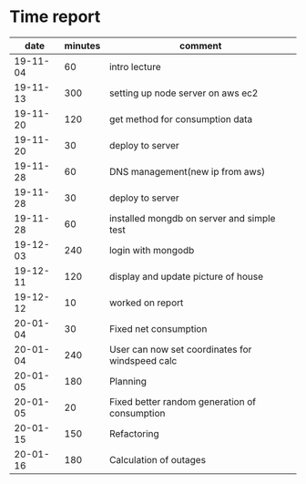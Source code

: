 # Time report

|date|minutes|comment|
|----|-------|-------|
|19-11-04|60|intro lecture|
|19-11-13|300|setting up node server on aws ec2|
|19-11-20|120|get method for consumption data|
|19-11-20|30|deploy to server|
|19-11-28|60|DNS management(new ip from aws)|
|19-11-28|30|deploy to server|
|19-11-28|60|installed mongdb on server and simple test|
|19-12-03|240|login with mongodb|
|19-12-11|120|display and update picture of house|
|19-12-12|10|worked on report|
|20-01-04|30|Fixed net consumption|
|20-01-04|240|User can now set coordinates for windspeed calc|
|20-01-05|180|Planning|
|20-01-05|20|Fixed better random generation of consumption|
|20-01-15|150|Refactoring|
|20-01-16|180|Calculation of outages|
